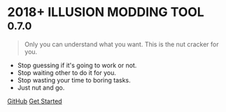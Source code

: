 <!-- _coverpage.md -->

# 2018+ ILLUSION MODDING TOOL <small>0.7.0</small>

> Only you can understand what you want.
> This is the nut cracker for you.

- Stop guessing if it's going to work or not.
- Stop waiting other to do it for you.
- Stop wasting your time to boring tasks.
- Just nut and go.

[GitHub](https://github.com/hooh-hooah/ModdingTool)
[Get Started](#hooh39s-modding-tool)